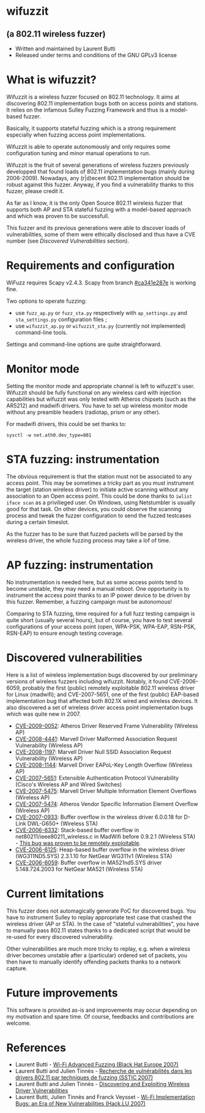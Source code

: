 # wifuzzit
## (a 802.11 wireless fuzzer)

* Written and maintained by Laurent Butti
* Released under terms and conditions of the GNU GPLv3 license

# What is wifuzzit?

Wifuzzit is a wireless fuzzer focused on 802.11 technology. It aims at discovering 802.11 implementation bugs both on access points and stations. It relies on the infamous Sulley Fuzzing Framework and thus is a model-based fuzzer.

Basically, it supports stateful fuzzing which is a strong requirement especially when fuzzing access point implementations.

Wifuzzit is able to operate autonomously and only requires some configuration tuning and minor manual operations to run.

Wifuzzit is the fruit of several generations of wireless fuzzers previously developped that found loads of 802.11 implementation bugs (mainly during 2006-2009). Nowadays, any (r|d)ecent 802.11 implementation should be robust against this fuzzer. Anyway, if you find a vulnerability thanks to this fuzzer, please credit it. 

As far as I know, it is the only Open Source 802.11 wireless fuzzer that supports both AP and STA stateful fuzzing with a model-based approach and which was proven to be successfull.

This fuzzer and its previous generations were able to discover loads of vulnerabilities, some of them were ethically disclosed and thus have a CVE number (see _Discovered Vulnerabilities_ section).

# Requirements and configuration

WiFuzz requires Scapy v2.4.3. Scapy from branch [#ca341e287e](https://github.com/secdev/scapy/tree/ca341e287e49e410a6348bebb6852e28d68ceab8) is working fine.

Two options to operate fuzzing:
* use `fuzz_ap.py` or `fuzz_sta.py` respectively with `ap_settings.py` and `sta_settings.py` configuration files ;
* use `wifuzzit_ap.py` or `wifuzzit_sta.py` (currently not implemented) command-line tools.

Settings and command-line options are quite straightforward.

# Monitor mode

Setting the monitor mode and appropriate channel is left to wifuzzit's user. Wifuzzit should be fully functional on any wireless card with injection capabilities but wifuzzit was only tested with Atheros chipsets (such as the AR5212) and madwifi drivers. You have to set up wireless monitor mode without any preamble headers (radiotap, prism or any other).

For madwifi drivers, this could be set thanks to:

`sysctl -w net.ath0.dev_type=801`

# STA fuzzing: instrumentation

The obvious requirement is that the station must not be associated to any access point. This may be sometimes a tricky part as you must instrument the target (station wireless driver) to initiate active scanning without any association to an Open access point. This could be done thanks to `iwlist iface scan` as a privilieged user. On Windows, using Netstumbler is usually good for that task. On other devices, you could observe the scanning process and tweak the fuzzer configuration to send the fuzzed testcases during a certain timeslot.

As the fuzzer has to be sure that fuzzed packets will be parsed by the wireless driver, the whole fuzzing process may take a lof of time.

# AP fuzzing: instrumentation

No instrumentation is needed here, but as some access points tend to become unstable, they may need a manual reboot. One opportunity is to instrument the access point thanks to an IP power device to be driven by this fuzzer. Remember, a fuzzing campaign must be autonomous!

Comparing to STA fuzzing, time required for a full fuzz testing campaign is quite short (usually several hours), but of course, you have to test several configurations of your access point (open, WPA-PSK, WPA-EAP, RSN-PSK, RSN-EAP) to ensure enough testing coverage.

# Discovered vulnerabilities

Here is a list of wireless implementation bugs discovered by our preliminary versions of wireless fuzzers including wifuzzit. Notably, it found CVE-2006-6059, probably the first (public) remotely exploitable 802.11 wireless driver for Linux (madwifi); and CVE-2007-5651, one of the first (public) EAP-based implementation bug that affected both 802.1X wired and wireless devices. It also discovered a set of wireless driver access point implementation bugs which was quite new in 2007.

* [CVE-2009-0052](http://cve.mitre.org/cgi-bin/cvename.cgi?name=CVE-2009-0052): Atheros Driver Reserved Frame Vulnerability (Wireless AP)
* [CVE-2008-4441](http://cve.mitre.org/cgi-bin/cvename.cgi?name=CVE-2008-4441): Marvell Driver Malformed Association Request Vulnerability (Wireless AP)
* [CVE-2008-1197](http://cve.mitre.org/cgi-bin/cvename.cgi?name=CVE-2008-1197): Marvell Driver Null SSID Association Request Vulnerability (Wireless AP)
* [CVE-2008-1144](http://cve.mitre.org/cgi-bin/cvename.cgi?name=CVE-2008-1144): Marvell Driver EAPoL-Key Length Overflow (Wireless AP)
* [CVE-2007-5651](http://cve.mitre.org/cgi-bin/cvename.cgi?name=CVE-2007-5651): Extensible Authentication Protocol Vulnerability (Cisco's Wireless AP and Wired Switches)
* [CVE-2007-5475](http://cve.mitre.org/cgi-bin/cvename.cgi?name=CVE-2007-5475): Marvell Driver Multiple Information Element Overflows (Wireless AP)
* [CVE-2007-5474](http://cve.mitre.org/cgi-bin/cvename.cgi?name=CVE-2007-5474): Atheros Vendor Specific Information Element Overflow (Wireless AP)
* [CVE-2007-0933](http://cve.mitre.org/cgi-bin/cvename.cgi?name=CVE-2007-0933): Buffer overflow in the wireless driver 6.0.0.18 for D-Link DWL-G650+ (Wireless STA)
* [CVE-2006-6332](http://cve.mitre.org/cgi-bin/cvename.cgi?name=CVE-2006-6332): Stack-based buffer overflow in net80211/ieee80211_wireless.c in MadWifi before 0.9.2.1 (Wireless STA) - [This bug was proven to be remotely exploitable](http://www.metasploit.com/modules/exploit/linux/madwifi/madwifi_giwscan_cb).
* [CVE-2006-6125](http://cve.mitre.org/cgi-bin/cvename.cgi?name=CVE-2006-6125): Heap-based buffer overflow in the wireless driver (WG311ND5.SYS) 2.3.1.10 for NetGear WG311v1 (Wireless STA)
* [CVE-2006-6059](http://cve.mitre.org/cgi-bin/cvename.cgi?name=CVE-2006-6059): Buffer overflow in MA521nd5.SYS driver 5.148.724.2003 for NetGear MA521 (Wireless STA) 

# Current limitations

This fuzzer does not automagically generate PoC for discovered bugs. You have to instrument Sulley to replay appropriate test case that crashed the wireless driver (AP or STA). In the case of "stateful vulnerabilities", you have to manually pass 802.11 states thanks to a dedicated script that would be re-used for every discovered vulnerability.

Other vulnerabilities are much more tricky to replay, e.g. when a wireless driver becomes unstable after a (particular) ordered set of packets, you then have to manually identify offending packets thanks to a network capture.

# Future improvements

This software is provided as-is and improvements may occur depending on my motivation and spare time. Of course, feedbacks and contributions are welcome.

# References

* Laurent Butti - [Wi-Fi Advanced Fuzzing (Black Hat Europe 2007)](https://www.blackhat.com/presentations/bh-europe-07/Butti/Presentation/bh-eu-07-Butti.pdf)
* Laurent Butti and Julien Tinnès - [Recherche de vulnérabilités dans les drivers 802.11 par techniques de fuzzing (SSTIC 2007)](http://actes.sstic.org/SSTIC07/WiFi_Fuzzing/)
* Laurent Butti and Julien Tinnès - [Discovering and Exploiting Wireless Driver Vulnerabilities](http://www.springerlink.com/content/w423l0q5m04j5225/?MUD=MP)
* Laurent Butti, Julien Tinnès and Franck Veysset - [Wi-Fi Implementation Bugs: an Era of New Vulnerabilities (Hack.LU 2007)](https://www.cr0.org/paper/hacklu2007-final.pdf)
